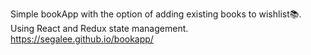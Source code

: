 Simple bookApp with the option of adding existing books to wishlist📚.
Using React and Redux state management.
https://segalee.github.io/bookapp/
